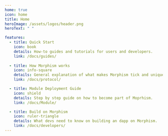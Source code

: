 ```yaml
---
home: true
icon: home
title: Home
heroImage: /assets/logos/header.png
heroText: " "

features:
  - title: Quick Start
    icon: book
    details: How-to guides and tutorials for users and developers.
    link: /docs/guides/
    
  - title: How Morphism works
    icon: info-square
    details: General explanation of what makes Morphism tick and unique.
    link: /docs/protocol/

  - title: Module Deployment Guide
    icon: shield
    details: Step by step guide on how to become part of Moprhism.
    link: /docs/Module/

  - title: Build on Morphism
    icon: ruler-triangle
    details: What devs need to know on building an dapp on Morphism.
    link: /docs/developers/
---
```

